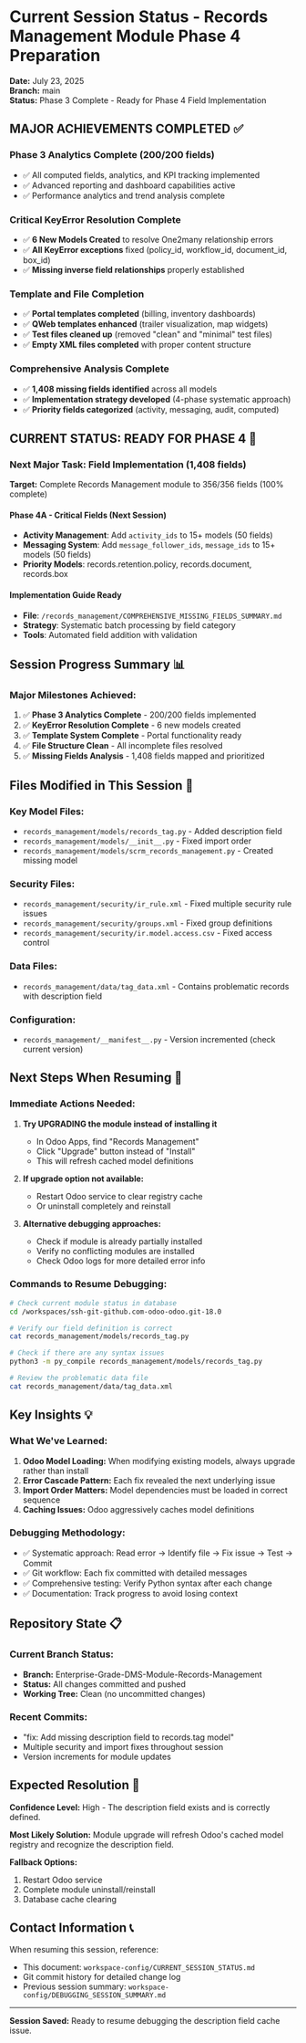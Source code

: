 # Current Session Status - Records Management Module Phase 4 Preparation
**Date:** July 23, 2025  
**Branch:** main  
**Status:** Phase 3 Complete - Ready for Phase 4 Field Implementation

## MAJOR ACHIEVEMENTS COMPLETED ✅

### Phase 3 Analytics Complete (200/200 fields)
- ✅ All computed fields, analytics, and KPI tracking implemented
- ✅ Advanced reporting and dashboard capabilities active  
- ✅ Performance analytics and trend analysis complete

### Critical KeyError Resolution Complete
- ✅ **6 New Models Created** to resolve One2many relationship errors
- ✅ **All KeyError exceptions** fixed (policy_id, workflow_id, document_id, box_id)
- ✅ **Missing inverse field relationships** properly established

### Template and File Completion  
- ✅ **Portal templates completed** (billing, inventory dashboards)
- ✅ **QWeb templates enhanced** (trailer visualization, map widgets)
- ✅ **Test files cleaned up** (removed "clean" and "minimal" test files)
- ✅ **Empty XML files completed** with proper content structure

### Comprehensive Analysis Complete
- ✅ **1,408 missing fields identified** across all models
- ✅ **Implementation strategy developed** (4-phase systematic approach)
- ✅ **Priority fields categorized** (activity, messaging, audit, computed)

## CURRENT STATUS: READY FOR PHASE 4 🚀

### Next Major Task: Field Implementation (1,408 fields)
**Target:** Complete Records Management module to 356/356 fields (100% complete)

#### Phase 4A - Critical Fields (Next Session)
- **Activity Management**: Add `activity_ids` to 15+ models (50 fields)
- **Messaging System**: Add `message_follower_ids`, `message_ids` to 15+ models (50 fields)
- **Priority Models**: records.retention.policy, records.document, records.box

#### Implementation Guide Ready
- **File**: `/records_management/COMPREHENSIVE_MISSING_FIELDS_SUMMARY.md`
- **Strategy**: Systematic batch processing by field category
- **Tools**: Automated field addition with validation

## Session Progress Summary 📊

### Major Milestones Achieved:
1. ✅ **Phase 3 Analytics Complete** - 200/200 fields implemented
2. ✅ **KeyError Resolution Complete** - 6 new models created  
3. ✅ **Template System Complete** - Portal functionality ready
4. ✅ **File Structure Clean** - All incomplete files resolved
5. ✅ **Missing Fields Analysis** - 1,408 fields mapped and prioritized

## Files Modified in This Session 🔧

### Key Model Files:
- `records_management/models/records_tag.py` - Added description field
- `records_management/models/__init__.py` - Fixed import order
- `records_management/models/scrm_records_management.py` - Created missing model

### Security Files:
- `records_management/security/ir_rule.xml` - Fixed multiple security rule issues
- `records_management/security/groups.xml` - Fixed group definitions
- `records_management/security/ir.model.access.csv` - Fixed access control

### Data Files:
- `records_management/data/tag_data.xml` - Contains problematic records with description field

### Configuration:
- `records_management/__manifest__.py` - Version incremented (check current version)

## Next Steps When Resuming 🎯

### Immediate Actions Needed:
1. **Try UPGRADING the module instead of installing it**
   - In Odoo Apps, find "Records Management" 
   - Click "Upgrade" button instead of "Install"
   - This will refresh cached model definitions

2. **If upgrade option not available:**
   - Restart Odoo service to clear registry cache
   - Or uninstall completely and reinstall

3. **Alternative debugging approaches:**
   - Check if module is already partially installed
   - Verify no conflicting modules are installed
   - Check Odoo logs for more detailed error info

### Commands to Resume Debugging:
```bash
# Check current module status in database
cd /workspaces/ssh-git-github.com-odoo-odoo.git-18.0

# Verify our field definition is correct
cat records_management/models/records_tag.py

# Check if there are any syntax issues
python3 -m py_compile records_management/models/records_tag.py

# Review the problematic data file
cat records_management/data/tag_data.xml
```

## Key Insights 💡

### What We've Learned:
1. **Odoo Model Loading:** When modifying existing models, always upgrade rather than install
2. **Error Cascade Pattern:** Each fix revealed the next underlying issue
3. **Import Order Matters:** Model dependencies must be loaded in correct sequence
4. **Caching Issues:** Odoo aggressively caches model definitions

### Debugging Methodology:
- ✅ Systematic approach: Read error → Identify file → Fix issue → Test → Commit
- ✅ Git workflow: Each fix committed with detailed messages
- ✅ Comprehensive testing: Verify Python syntax after each change
- ✅ Documentation: Track progress to avoid losing context

## Repository State 📋

### Current Branch Status:
- **Branch:** Enterprise-Grade-DMS-Module-Records-Management
- **Status:** All changes committed and pushed
- **Working Tree:** Clean (no uncommitted changes)

### Recent Commits:
- "fix: Add missing description field to records.tag model"
- Multiple security and import fixes throughout session
- Version increments for module updates

## Expected Resolution 🎯

**Confidence Level:** High - The description field exists and is correctly defined.

**Most Likely Solution:** Module upgrade will refresh Odoo's cached model registry and recognize the description field.

**Fallback Options:** 
1. Restart Odoo service
2. Complete module uninstall/reinstall
3. Database cache clearing

## Contact Information 📞

When resuming this session, reference:
- This document: `workspace-config/CURRENT_SESSION_STATUS.md`
- Git commit history for detailed change log
- Previous session summary: `workspace-config/DEBUGGING_SESSION_SUMMARY.md`

---
**Session Saved:** Ready to resume debugging the description field cache issue.
